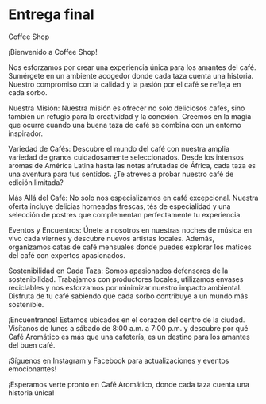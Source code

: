 # Entrega final

Coffee Shop

¡Bienvenido a Coffee Shop!

Nos esforzamos por crear una experiencia única para los amantes del café. Sumérgete en un ambiente acogedor donde cada taza cuenta una historia. Nuestro compromiso con la calidad y la pasión por el café se refleja en cada sorbo.

Nuestra Misión:
Nuestra misión es ofrecer no solo deliciosos cafés, sino también un refugio para la creatividad y la conexión. Creemos en la magia que ocurre cuando una buena taza de café se combina con un entorno inspirador.

Variedad de Cafés:
Descubre el mundo del café con nuestra amplia variedad de granos cuidadosamente seleccionados. Desde los intensos aromas de América Latina hasta las notas afrutadas de África, cada taza es una aventura para tus sentidos. ¿Te atreves a probar nuestro café de edición limitada?

Más Allá del Café:
No solo nos especializamos en café excepcional. Nuestra oferta incluye delicias horneadas frescas, tés de especialidad y una selección de postres que complementan perfectamente tu experiencia.

Eventos y Encuentros:
Únete a nosotros en nuestras noches de música en vivo cada viernes y descubre nuevos artistas locales. Además, organizamos catas de café mensuales donde puedes explorar los matices del café con expertos apasionados.

Sostenibilidad en Cada Taza:
Somos apasionados defensores de la sostenibilidad. Trabajamos con productores locales, utilizamos envases reciclables y nos esforzamos por minimizar nuestro impacto ambiental. Disfruta de tu café sabiendo que cada sorbo contribuye a un mundo más sostenible.

¡Encuéntranos!
Estamos ubicados en el corazón del centro de la ciudad. Visítanos de lunes a sábado de 8:00 a.m. a 7:00 p.m. y descubre por qué Café Aromático es más que una cafetería, es un destino para los amantes del buen café.

¡Síguenos en Instagram y Facebook para actualizaciones y eventos emocionantes!

¡Esperamos verte pronto en Café Aromático, donde cada taza cuenta una historia única!

